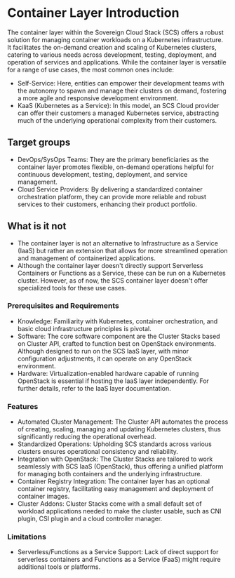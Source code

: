 # Container Layer Introduction

The container layer within the Sovereign Cloud Stack (SCS) offers a robust solution for managing container workloads on a Kubernetes infrastructure. It facilitates the on-demand creation and scaling of Kubernetes clusters, catering to various needs across development, testing, deployment, and operation of services and applications. While the container layer is versatile for a range of use cases, the most common ones include:

- Self-Service: Here, entities can empower their development teams with the autonomy to spawn and manage their clusters on demand, fostering a more agile and responsive development environment.
- KaaS (Kubernetes as a Service): In this model, an SCS Cloud provider can offer their customers a managed Kubernetes service, abstracting much of the underlying operational complexity from their customers.

## Target groups

- DevOps/SysOps Teams: They are the primary beneficiaries as the container layer promotes flexible, on-demand operations helpful for continuous development, testing, deployment, and service management.
- Cloud Service Providers: By delivering a standardized container orchestration platform, they can provide more reliable and robust services to their customers, enhancing their product portfolio.

## What is it not

- The container layer is not an alternative to Infrastructure as a Service (IaaS) but rather an extension that allows for more streamlined operation and management of containerized applications.
- Although the container layer doesn't directly support Serverless Containers or Functions as a Service, these can be run on a Kubernetes cluster. However, as of now, the SCS container layer doesn't offer specialized tools for these use cases.

### Prerequisites and Requirements

- Knowledge: Familiarity with Kubernetes, container orchestration, and basic cloud infrastructure principles is pivotal.
- Software: The core software component are the Cluster Stacks based on Cluster API, crafted to function best on OpenStack environments. Although designed to run on the SCS IaaS layer, with minor configuration adjustments, it can operate on any OpenStack environment.
- Hardware: Virtualization-enabled hardware capable of running OpenStack is essential if hosting the IaaS layer independently. For further details, refer to the IaaS layer documentation.

### Features

- Automated Cluster Management: The Cluster API automates the process of creating, scaling, managing and updating Kubernetes clusters, thus significantly reducing the operational overhead.
- Standardized Operations: Upholding SCS standards across various clusters ensures operational consistency and reliability.
- Integration with OpenStack: The Cluster Stacks are tailored to work seamlessly with SCS IaaS (OpenStack), thus offering a unified platform for managing both containers and the underlying infrastructure.
- Container Registry Integration: The container layer has an optional container registry, facilitating easy management and deployment of container images.
- Cluster Addons: Cluster Stacks come with a small default set of workload applications needed to make the cluster usable, such as CNI plugin, CSI plugin and a cloud controller manager.

### Limitations

- Serverless/Functions as a Service Support: Lack of direct support for serverless containers and Functions as a Service (FaaS) might require additional tools or platforms.
